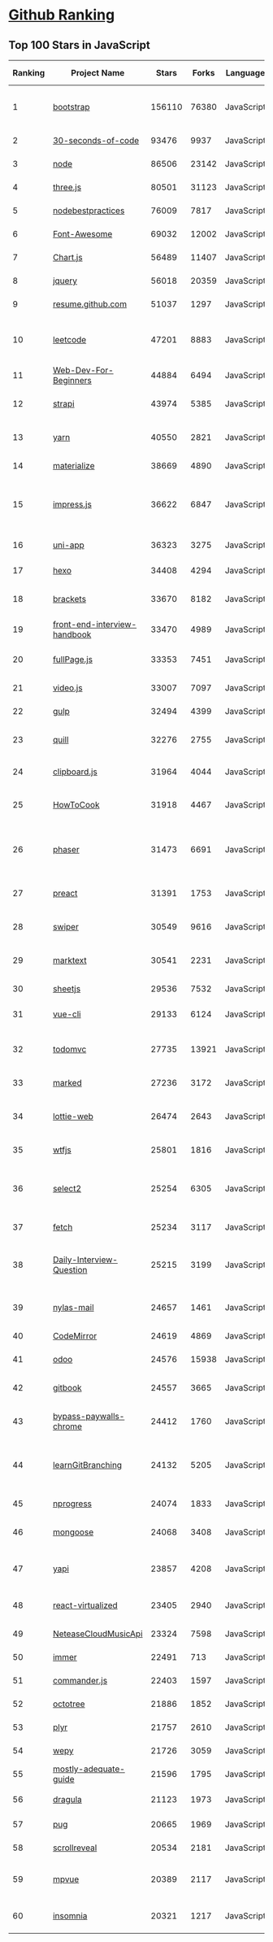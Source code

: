[Github Ranking](../README.md)
==========

## Top 100 Stars in JavaScript

| Ranking | Project Name | Stars | Forks | Language | Open Issues | Description | Last Commit |
| ------- | ------------ | ----- | ----- | -------- | ----------- | ----------- | ----------- |
| 1 | [bootstrap](https://github.com/twbs/bootstrap) | 156110 | 76380 | JavaScript | 309 | The most popular HTML, CSS, and JavaScript framework for developing responsive, mobile first projects on the web. | 2022-03-28T01:46:56Z |
| 2 | [30-seconds-of-code](https://github.com/30-seconds/30-seconds-of-code) | 93476 | 9937 | JavaScript | 0 | Short JavaScript code snippets for all your development needs | 2022-03-23T09:41:46Z |
| 3 | [node](https://github.com/nodejs/node) | 86506 | 23142 | JavaScript | 1339 | Node.js JavaScript runtime :sparkles::turtle::rocket::sparkles: | 2022-03-28T02:32:05Z |
| 4 | [three.js](https://github.com/mrdoob/three.js) | 80501 | 31123 | JavaScript | 342 | JavaScript 3D Library. | 2022-03-27T20:43:06Z |
| 5 | [nodebestpractices](https://github.com/goldbergyoni/nodebestpractices) | 76009 | 7817 | JavaScript | 29 | :white_check_mark:  The Node.js best practices list (March 2022) | 2022-03-09T20:35:06Z |
| 6 | [Font-Awesome](https://github.com/FortAwesome/Font-Awesome) | 69032 | 12002 | JavaScript | 5389 | The iconic SVG, font, and CSS toolkit | 2022-03-24T18:13:13Z |
| 7 | [Chart.js](https://github.com/chartjs/Chart.js) | 56489 | 11407 | JavaScript | 140 | Simple HTML5 Charts using the <canvas> tag | 2022-03-24T13:21:22Z |
| 8 | [jquery](https://github.com/jquery/jquery) | 56018 | 20359 | JavaScript | 68 | jQuery JavaScript Library | 2022-03-24T18:04:54Z |
| 9 | [resume.github.com](https://github.com/resume/resume.github.com) | 51037 | 1297 | JavaScript | 37 | Resumes generated using the GitHub informations | 2022-01-24T03:34:10Z |
| 10 | [leetcode](https://github.com/azl397985856/leetcode) | 47201 | 8883 | JavaScript | 8 |  LeetCode Solutions: A Record of My Problem Solving Journey.( leetcode题解，记录自己的leetcode解题之路。) | 2022-03-27T10:09:14Z |
| 11 | [Web-Dev-For-Beginners](https://github.com/microsoft/Web-Dev-For-Beginners) | 44884 | 6494 | JavaScript | 4 | 24 Lessons, 12 Weeks, Get Started as a Web Developer | 2022-03-15T16:36:16Z |
| 12 | [strapi](https://github.com/strapi/strapi) | 43974 | 5385 | JavaScript | 462 | 🚀 Open source Node.js Headless CMS to easily build customisable APIs | 2022-03-27T20:45:50Z |
| 13 | [yarn](https://github.com/yarnpkg/yarn) | 40550 | 2821 | JavaScript | 1806 | The 1.x line is frozen - features and bugfixes now happen on https://github.com/yarnpkg/berry | 2022-03-15T21:53:30Z |
| 14 | [materialize](https://github.com/Dogfalo/materialize) | 38669 | 4890 | JavaScript | 624 | Materialize, a CSS Framework based on Material Design | 2022-03-01T16:08:21Z |
| 15 | [impress.js](https://github.com/impress/impress.js) | 36622 | 6847 | JavaScript | 50 | It's a presentation framework based on the power of CSS3 transforms and transitions in modern browsers and inspired by the idea behind prezi.com. | 2022-03-26T09:19:41Z |
| 16 | [uni-app](https://github.com/dcloudio/uni-app) | 36323 | 3275 | JavaScript | 922 | uni-app 是使用 Vue 语法开发小程序、H5、App的统一框架 | 2022-03-25T12:30:11Z |
| 17 | [hexo](https://github.com/hexojs/hexo) | 34408 | 4294 | JavaScript | 75 | A fast, simple & powerful blog framework, powered by Node.js. | 2022-03-24T18:01:10Z |
| 18 | [brackets](https://github.com/adobe/brackets) | 33670 | 8182 | JavaScript | 2620 | An open source code editor for the web, written in JavaScript, HTML and CSS. | 2021-09-06T15:56:26Z |
| 19 | [front-end-interview-handbook](https://github.com/yangshun/front-end-interview-handbook) | 33470 | 4989 | JavaScript | 14 | ⚡️ Front End interview preparation materials for busy engineers | 2022-03-27T05:42:47Z |
| 20 | [fullPage.js](https://github.com/alvarotrigo/fullPage.js) | 33353 | 7451 | JavaScript | 193 | fullPage plugin by Alvaro Trigo. Create full screen pages fast and simple | 2022-03-27T17:00:27Z |
| 21 | [video.js](https://github.com/videojs/video.js) | 33007 | 7097 | JavaScript | 397 | Video.js - open source HTML5 & Flash video player | 2022-03-26T14:12:06Z |
| 22 | [gulp](https://github.com/gulpjs/gulp) | 32494 | 4399 | JavaScript | 26 | A toolkit to automate & enhance your workflow | 2022-01-19T12:51:27Z |
| 23 | [quill](https://github.com/quilljs/quill) | 32276 | 2755 | JavaScript | 1122 | Quill is a modern WYSIWYG editor built for compatibility and extensibility. | 2022-03-03T03:06:28Z |
| 24 | [clipboard.js](https://github.com/zenorocha/clipboard.js) | 31964 | 4044 | JavaScript | 3 | :scissors: Modern copy to clipboard. No Flash. Just 3kb gzipped :clipboard: | 2022-03-06T13:54:01Z |
| 25 | [HowToCook](https://github.com/Anduin2017/HowToCook) | 31918 | 4467 | JavaScript | 221 | 程序员在家做饭方法指南。Programmer's guide about how to cook at home (Chinese only). | 2022-03-28T02:33:07Z |
| 26 | [phaser](https://github.com/photonstorm/phaser) | 31473 | 6691 | JavaScript | 151 | Phaser is a fun, free and fast 2D game framework for making HTML5 games for desktop and mobile web browsers, supporting Canvas and WebGL rendering. | 2022-03-22T20:53:07Z |
| 27 | [preact](https://github.com/preactjs/preact) | 31391 | 1753 | JavaScript | 148 | ⚛️ Fast 3kB React alternative with the same modern API. Components & Virtual DOM. | 2022-03-27T14:42:57Z |
| 28 | [swiper](https://github.com/nolimits4web/swiper) | 30549 | 9616 | JavaScript | 177 | Most modern mobile touch slider with hardware accelerated transitions | 2022-03-26T12:01:08Z |
| 29 | [marktext](https://github.com/marktext/marktext) | 30541 | 2231 | JavaScript | 636 | 📝A simple and elegant markdown editor, available for Linux, macOS and Windows. | 2022-03-27T03:27:42Z |
| 30 | [sheetjs](https://github.com/SheetJS/sheetjs) | 29536 | 7532 | JavaScript | 104 | :green_book: SheetJS Community Edition -- Spreadsheet Data Toolkit | 2022-03-27T19:05:38Z |
| 31 | [vue-cli](https://github.com/vuejs/vue-cli) | 29133 | 6124 | JavaScript | 802 | 🛠️ webpack-based tooling for Vue.js Development | 2022-03-26T07:28:00Z |
| 32 | [todomvc](https://github.com/tastejs/todomvc) | 27735 | 13921 | JavaScript | 128 | Helping you select an MV* framework - Todo apps for React.js, Ember.js, Angular, and many more | 2022-03-05T00:39:42Z |
| 33 | [marked](https://github.com/markedjs/marked) | 27236 | 3172 | JavaScript | 50 | A markdown parser and compiler. Built for speed. | 2022-03-26T23:02:57Z |
| 34 | [lottie-web](https://github.com/airbnb/lottie-web) | 26474 | 2643 | JavaScript | 785 | Render After Effects animations natively on Web, Android and iOS, and React Native. http://airbnb.io/lottie/ | 2022-03-25T03:06:14Z |
| 35 | [wtfjs](https://github.com/denysdovhan/wtfjs) | 25801 | 1816 | JavaScript | 6 | 🤪 A list of funny and tricky JavaScript examples | 2022-03-27T16:21:36Z |
| 36 | [select2](https://github.com/select2/select2) | 25254 | 6305 | JavaScript | 65 | Select2 is a jQuery based replacement for select boxes. It supports searching, remote data sets, and infinite scrolling of results. | 2022-03-10T20:09:47Z |
| 37 | [fetch](https://github.com/github/fetch) | 25234 | 3117 | JavaScript | 15 | A window.fetch JavaScript polyfill. | 2022-03-20T13:13:42Z |
| 38 | [Daily-Interview-Question](https://github.com/Advanced-Frontend/Daily-Interview-Question) | 25215 | 3199 | JavaScript | 246 | 我是依扬（木易杨），公众号「高级前端进阶」作者，每天搞定一道前端大厂面试题，祝大家天天进步，一年后会看到不一样的自己。 | 2020-11-09T01:07:00Z |
| 39 | [nylas-mail](https://github.com/nylas/nylas-mail) | 24657 | 1461 | JavaScript | 985 | :love_letter: An extensible desktop mail app built on the modern web.  Forks welcome! | 2021-07-05T13:35:43Z |
| 40 | [CodeMirror](https://github.com/codemirror/CodeMirror) | 24619 | 4869 | JavaScript | 416 | In-browser code editor | 2022-03-25T07:01:28Z |
| 41 | [odoo](https://github.com/odoo/odoo) | 24576 | 15938 | JavaScript | 2163 | Odoo. Open Source Apps To Grow Your Business. | 2022-03-28T01:16:24Z |
| 42 | [gitbook](https://github.com/GitbookIO/gitbook) | 24557 | 3665 | JavaScript | 0 | 📝 Modern documentation format and toolchain using Git and Markdown | 2021-12-01T21:47:47Z |
| 43 | [bypass-paywalls-chrome](https://github.com/iamadamdev/bypass-paywalls-chrome) | 24412 | 1760 | JavaScript | 0 | Bypass Paywalls web browser extension for Chrome and Firefox. | 2022-03-10T03:12:04Z |
| 44 | [learnGitBranching](https://github.com/pcottle/learnGitBranching) | 24132 | 5205 | JavaScript | 10 | An interactive git visualization and tutorial. Aspiring students of git can use this app to educate and challenge themselves towards mastery of git! | 2022-03-09T22:53:05Z |
| 45 | [nprogress](https://github.com/rstacruz/nprogress) | 24074 | 1833 | JavaScript | 92 | For slim progress bars like on YouTube, Medium, etc | 2022-01-18T08:55:55Z |
| 46 | [mongoose](https://github.com/Automattic/mongoose) | 24068 | 3408 | JavaScript | 333 | MongoDB object modeling designed to work in an asynchronous environment. | 2022-03-28T02:35:33Z |
| 47 | [yapi](https://github.com/YMFE/yapi) | 23857 | 4208 | JavaScript | 1378 | YApi 是一个可本地部署的、打通前后端及QA的、可视化的接口管理平台 | 2022-03-15T20:54:56Z |
| 48 | [react-virtualized](https://github.com/bvaughn/react-virtualized) | 23405 | 2940 | JavaScript | 396 | React components for efficiently rendering large lists and tabular data | 2022-03-09T21:01:01Z |
| 49 | [NeteaseCloudMusicApi](https://github.com/Binaryify/NeteaseCloudMusicApi) | 23324 | 7598 | JavaScript | 92 | 网易云音乐 Node.js API service | 2022-03-26T04:56:44Z |
| 50 | [immer](https://github.com/immerjs/immer) | 22491 | 713 | JavaScript | 20 | Create the next immutable state by mutating the current one | 2022-03-24T16:15:00Z |
| 51 | [commander.js](https://github.com/tj/commander.js) | 22403 | 1597 | JavaScript | 4 | node.js command-line interfaces made easy | 2022-03-25T20:53:18Z |
| 52 | [octotree](https://github.com/ovity/octotree) | 21886 | 1852 | JavaScript | 42 | GitHub on steroids | 2022-03-08T09:35:20Z |
| 53 | [plyr](https://github.com/sampotts/plyr) | 21757 | 2610 | JavaScript | 709 | A simple HTML5, YouTube and Vimeo player | 2022-03-08T15:29:42Z |
| 54 | [wepy](https://github.com/Tencent/wepy) | 21726 | 3059 | JavaScript | 346 | 小程序组件化开发框架 | 2022-03-27T01:43:21Z |
| 55 | [mostly-adequate-guide](https://github.com/MostlyAdequate/mostly-adequate-guide) | 21596 | 1795 | JavaScript | 65 | Mostly adequate guide to FP (in javascript) | 2022-01-12T15:35:17Z |
| 56 | [dragula](https://github.com/bevacqua/dragula) | 21123 | 1973 | JavaScript | 99 | :ok_hand: Drag and drop so simple it hurts | 2022-03-25T14:30:56Z |
| 57 | [pug](https://github.com/pugjs/pug) | 20665 | 1969 | JavaScript | 252 | Pug – robust, elegant, feature rich template engine for Node.js | 2022-03-15T11:17:46Z |
| 58 | [scrollreveal](https://github.com/jlmakes/scrollreveal) | 20534 | 2181 | JavaScript | 20 | Animate elements as they scroll into view. | 2022-03-24T13:10:08Z |
| 59 | [mpvue](https://github.com/Meituan-Dianping/mpvue) | 20389 | 2117 | JavaScript | 423 | 基于 Vue.js 的小程序开发框架，从底层支持 Vue.js 语法和构建工具体系。 | 2022-03-02T04:31:30Z |
| 60 | [insomnia](https://github.com/Kong/insomnia) | 20321 | 1217 | JavaScript | 533 | The open-source, cross-platform API client for GraphQL, REST, and gRPC. | 2022-03-25T20:04:26Z |


